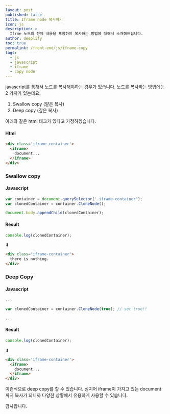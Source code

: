 ```yaml
---
layout: post
published: false
title: Iframe node 복사하기
icon: js
description: >
  Ifrme 노드의 전체 내용을 포함하여 복사하는 방법에 대해서 소개해드립니다.
author: deeplify
toc: true
permalink: /front-end/js/iframe-copy
tags:
  - js
  - javascript
  - iframe
  - copy node
---
```


javascript를 통해서 노드를 복사해야하는 경우가 있습니다. 노드를 복사하는 방법에는 2 가지가 있는데요.

1. Swallow copy (얕은 복사)
2. Deep copy (깊은 복사)

아래와 같은 html 태그가 있다고 가정하겠습니다.

#### Html

```html
<div class='iframe-container'>
  <iframe>
    document...
  </iframe>
</div>
```

### Swallow copy

#### Javascript

```javascript
var container = document.querySelector('.iframe-container');
var clonedContainer = container.CloneNode();

document.body.appendChild(clonedContainer);
```

#### Result

```javascript
console.log(clonedContainer);
```

⬇︎

```html
<div class="iframe-container">
  there is nothing.
</div>
```

### Deep Copy

#### Javascript

```javascript
...

var clonedContainer = container.CloneNode(true); // set true!!

...
```

#### Result

```javascript
console.log(clonedContainer);
```

⬇︎

```html
<div class='iframe-container'>
  <iframe>
    document...
  </iframe>
</div>
```

이런식으로 deep copy를 할 수 있습니다. 심지어 iframe이 가지고 있는 document 까지 복사가 되니까 다양한 상황에서 유용하게 사용할 수 있습니다.

감사합니다.
